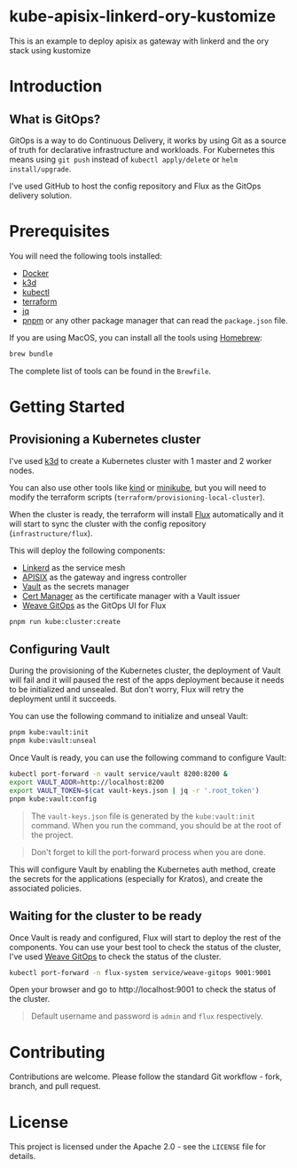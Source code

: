 # kube-apisix-linkerd-ory-kustomize

This is an example to deploy apisix as gateway with linkerd and the ory stack using kustomize

# Introduction

## What is GitOps?

GitOps is a way to do Continuous Delivery, it works by using Git as a source of truth for declarative infrastructure and workloads. For Kubernetes this means using `git push` instead of `kubectl apply/delete` or `helm install/upgrade`.

I've used GitHub to host the config repository and Flux as the GitOps delivery solution.

# Prerequisites

You will need the following tools installed:

- [Docker](https://docs.docker.com/install/)
- [k3d](https://k3d.io/v5.6.0/#releases)
- [kubectl](https://kubernetes.io/docs/tasks/tools/install-kubectl/)
- [terraform](https://developer.hashicorp.com/terraform/install)
- [jq](https://stedolan.github.io/jq/download/)
- [pnpm](https://pnpm.js.org/en/installation) or any other package manager that can read the `package.json` file.

If you are using MacOS, you can install all the tools using [Homebrew](https://brew.sh/):

```bash
brew bundle
```

The complete list of tools can be found in the `Brewfile`.

# Getting Started

## Provisioning a Kubernetes cluster

I've used [k3d](https://k3d.io/v5.6.0/#releases) to create a Kubernetes cluster with 1 master and 2 worker nodes.

You can also use other tools like [kind](https://kind.sigs.k8s.io/) or [minikube](https://minikube.sigs.k8s.io/docs/start/), but you will need to modify the terraform scripts (`terraform/provisioning-local-cluster`).

When the cluster is ready, the terraform will install [Flux](https://fluxcd.io/) automatically and it will start to sync the cluster with the config repository (`infrastructure/flux`).

This will deploy the following components:

- [Linkerd](https://linkerd.io/) as the service mesh
- [APISIX](https://apisix.apache.org) as the gateway and ingress controller
- [Vault](https://www.vaultproject.io/) as the secrets manager
- [Cert Manager](https://cert-manager.io/) as the certificate manager with a Vault issuer
- [Weave GitOps](https://docs.gitops.weave.works/docs/intro-weave-gitops/) as the GitOps UI for Flux

```bash
pnpm run kube:cluster:create
```

## Configuring Vault

During the provisioning of the Kubernetes cluster, the deployment of Vault will fail and it will paused the rest of the apps deployment because it needs to be initialized and unsealed. But don't worry, Flux will retry the deployment until it succeeds.

You can use the following command to initialize and unseal Vault:

```bash
pnpm kube:vault:init
pnpm kube:vault:unseal
```

Once Vault is ready, you can use the following command to configure Vault:

```bash
kubectl port-forward -n vault service/vault 8200:8200 &
export VAULT_ADDR=http://localhost:8200
export VAULT_TOKEN=$(cat vault-keys.json | jq -r '.root_token')
pnpm kube:vault:config
```

> The `vault-keys.json` file is generated by the `kube:vault:init` command. When you run the command, you should be at the root of the project.

> Don't forget to kill the port-forward process when you are done.

This will configure Vault by enabling the Kubernetes auth method, create the secrets for the applications (especially for Kratos), and create the associated policies.

## Waiting for the cluster to be ready

Once Vault is ready and configured, Flux will start to deploy the rest of the components. You can use your best tool to check the status of the cluster, I've used [Weave GitOps](https://docs.gitops.weave.works/docs/intro-weave-gitops/) to check the status of the cluster.

```bash
kubectl port-forward -n flux-system service/weave-gitops 9001:9001
```

Open your browser and go to http://localhost:9001 to check the status of the cluster.

> Default username and password is `admin` and `flux` respectively.

# Contributing

Contributions are welcome. Please follow the standard Git workflow - fork, branch, and pull request.

# License

This project is licensed under the Apache 2.0 - see the `LICENSE` file for details.
